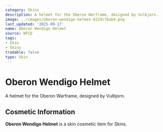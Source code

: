 ```yaml
---
category: Skins
description: A helmet for the Oberon Warframe, designed by Vulbjorn.
image: ../images/oberon-wendigo-helmet-8129c76ab4.png
last_updated: '2025-09-17'
name: Oberon Wendigo Helmet
source: WFCD
tags:
- Skin
- Skins
tradable: false
type: Skin
---
```


# Oberon Wendigo Helmet

A helmet for the Oberon Warframe, designed by Vulbjorn.

## Cosmetic Information

**Oberon Wendigo Helmet** is a skin cosmetic item for Skins.

